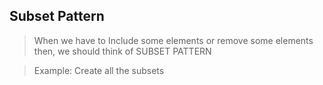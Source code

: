 ## Subset Pattern
> When we have to Include some elements or remove some elements then, we should think of SUBSET PATTERN

> Example: Create all the subsets
